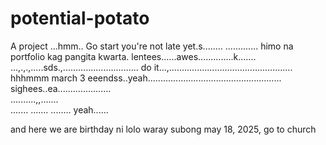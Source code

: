 # potential-potato
A project
...hmm..
Go start you're not late yet.s........
.............
himo na portfolio kag pangita kwarta. lentees......awes..............k.......
...,.,.,.....sds.,..............................
do it...,.................................................
 hhhmmm march 3 eeendss..yeah.....................................................
 sighees..ea.....................
 <br>..........,,.......
 <br>.......
.......
........
 yeah......

 and here we are birthday ni lolo waray subong may 18, 2025, go to church
<!-- I will start today freelancing and VA help meqq....

help me help me helpppp.....

mashed potato
heyy

hello. s.
